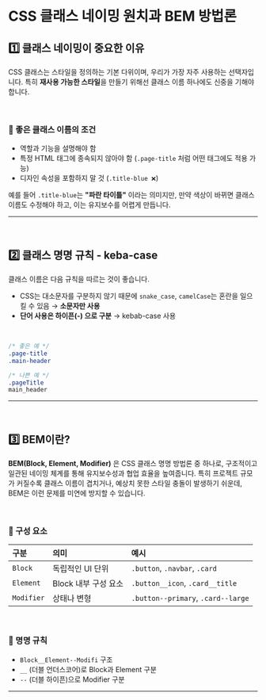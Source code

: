 # CSS 클래스 네이밍 원치과 BEM 방법론
## 1️⃣ 클래스 네이밍이 중요한 이유
CSS 클래스는 스타일을 정의하는 기본 다위이며, 우리가 가장 자주 사용하는 선택자입니다. 특히 **재사용 가능한 스타일**을 만들기 위해선 클래스 이름 하나에도 신중을 기해야 합니다.

<br>

### 🔹 좋은 클래스 이름의 조건
- 역할과 기능을 설명해야 함
- 특정 HTML 태그에 종속되지 않아야 함 (`.page-title` 처럼 어떤 태그에도 적용 가능)
- 디자인 속성을 포함하지 말 것 (`.title-blue ❌`)

예를 들어 `.title-blue`는 **"파란 타이틀"** 이라는 의미지만, 만약 색상이 바뀌면 클래스 이름도 수정해야 하고, 이는 유지보수를 어렵게 만듭니다.

- - -
<br>

## 2️⃣ 클래스 명명 규칙 - keba-case
클래스 이름은 다음 규칙을 따르는 것이 좋습니다.
- CSS는 대소문자를 구분하지 않기 때문에 `snake_case`, `camelCase`는 혼란을 일으킬 수 있음 → **소문자만 사용**
- **단어 사용은 하이픈(-) 으로 구분** → kebab-case 사용

<br>

```css
/* 좋은 예 */
.page-title
.main-header

/* 나쁜 예 */
.pageTitle
main_header
```

---
<br>

## 3️⃣ BEM이란?
**BEM(Block, Element, Modifier)** 은 CSS 클래스 명명 방법론 중 하나로, 구조적이고 일관된 네이밍 체계를 통해 유지보수성과 협업 효율을 높여줍니다. 특히 프로젝트 규모가 커질수록 클래스 이름이 겹치거나, 예상치 못한 스타일 충돌이 발생하기 쉬운데, BEM은 이런 문제를 미연에 방지할 수 있습니다.

<br>

### 🔹 구성 요소
|구분|의미|예시|
|:---|:---|:---|
|`Block`|독립적인 UI 단위|`.button`, `.navbar`, `.card`|
|`Element`|Block 내부 구성 요소|`.button__icon`, `.card__title`|
|`Modifier`|상태나 변형|`.button--primary`, `.card--large`|

<br>

### 🔹 명명 규칙
- `Block__Element--Modifi` 구조
- `__` (더블 언더스코어)로 Block과 Element 구분
- `--` (더블 하이픈)으로 Modifier 구분

---
<br>


